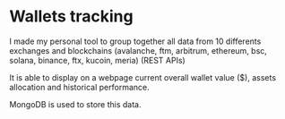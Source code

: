 # Wallets tracking
I made my personal tool to group together all data from 10 differents exchanges and blockchains (avalanche, ftm, arbitrum, ethereum, bsc, solana, binance, ftx, kucoin, meria) (REST APIs)

It is able to display on a webpage current overall wallet value ($), assets allocation and historical performance.

MongoDB is used to store this data.
